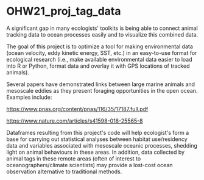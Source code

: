 
# OHW21_proj_tag_data
A significant gap in many ecologists' toolkits is being able to connect animal tracking data to ocean processes easily and to visualize this combined data. 

The goal of this project is to optimize a tool for making environmental data (ocean velocity, eddy kinetic energy, SST, etc.) in an easy-to-use format for ecological research (i.e., make available environmental data easier to load into R or Python, format data and overlay it with GPS locations of tracked animals). 

Several papers have demonstrated links between large marine animals and mesoscale eddies as they present foraging opportunities in the open ocean. Examples include:

https://www.pnas.org/content/pnas/116/35/17187.full.pdf

https://www.nature.com/articles/s41598-018-25565-8

Dataframes resulting from this project's code will help ecologist's form a base for carrying out statistical analyses between habitat use/residency data and variables associated with mesoscale oceanic processes, shedding light on animal behaviours in these areas. In addition, data collected by animal tags in these remote areas (often of interest to oceanographers/climate scientists) may provide a lost-cost ocean observation alternative to traditional methods. 